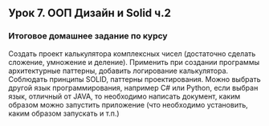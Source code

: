 ## Урок 7. ООП Дизайн и Solid ч.2
### Итоговое домашнее задание по курсу

Создать проект калькулятора комплексных чисел (достаточно сделать сложение, умножение и
деление). Применить при создании программы архитектурные паттерны, добавить
логирование калькулятора. Соблюдать принципы SOLID, паттерны проектирования. Можно
выбрать другой язык программирования, например C# или Python, если выбран язык,
отличный от JAVA, то необходимо написать документ, каким образом можно запустить
приложение (что необходимо установить, каким образом запускать и т.п.)
